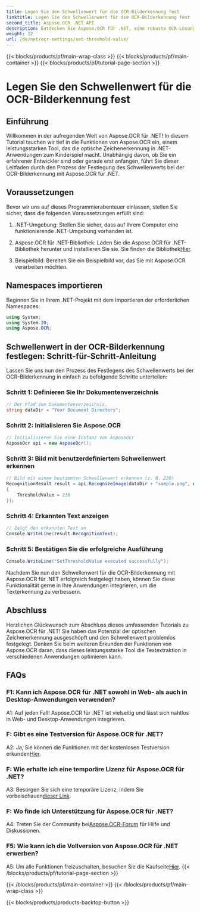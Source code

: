 ```yaml
---
title: Legen Sie den Schwellenwert für die OCR-Bilderkennung fest
linktitle: Legen Sie den Schwellenwert für die OCR-Bilderkennung fest
second_title: Aspose.OCR .NET API
description: Entdecken Sie Aspose.OCR für .NET, eine robuste OCR-Lösung. Legen Sie mühelos benutzerdefinierte Schwellenwerte fest. Verbessern Sie die Texterkennung in Ihren Anwendungen.
weight: 12
url: /de/net/ocr-settings/set-threshold-value/
---
```


{{< blocks/products/pf/main-wrap-class >}}
{{< blocks/products/pf/main-container >}}
{{< blocks/products/pf/tutorial-page-section >}}

# Legen Sie den Schwellenwert für die OCR-Bilderkennung fest

## Einführung

Willkommen in der aufregenden Welt von Aspose.OCR für .NET! In diesem Tutorial tauchen wir tief in die Funktionen von Aspose.OCR ein, einem leistungsstarken Tool, das die optische Zeichenerkennung in .NET-Anwendungen zum Kinderspiel macht. Unabhängig davon, ob Sie ein erfahrener Entwickler sind oder gerade erst anfangen, führt Sie dieser Leitfaden durch den Prozess der Festlegung des Schwellenwerts bei der OCR-Bilderkennung mit Aspose.OCR für .NET.

## Voraussetzungen

Bevor wir uns auf dieses Programmierabenteuer einlassen, stellen Sie sicher, dass die folgenden Voraussetzungen erfüllt sind:

1. .NET-Umgebung: Stellen Sie sicher, dass auf Ihrem Computer eine funktionierende .NET-Umgebung vorhanden ist.

2.  Aspose.OCR für .NET-Bibliothek: Laden Sie die Aspose.OCR für .NET-Bibliothek herunter und installieren Sie sie. Sie finden die Bibliothek[Hier](https://releases.aspose.com/ocr/net/).

3. Beispielbild: Bereiten Sie ein Beispielbild vor, das Sie mit Aspose.OCR verarbeiten möchten.

## Namespaces importieren

Beginnen Sie in Ihrem .NET-Projekt mit dem Importieren der erforderlichen Namespaces:

```csharp
using System;
using System.IO;
using Aspose.OCR;
```

## Schwellenwert in der OCR-Bilderkennung festlegen: Schritt-für-Schritt-Anleitung

Lassen Sie uns nun den Prozess des Festlegens des Schwellenwerts bei der OCR-Bilderkennung in einfach zu befolgende Schritte unterteilen:

### Schritt 1: Definieren Sie Ihr Dokumentenverzeichnis

```csharp
// Der Pfad zum Dokumentenverzeichnis.
string dataDir = "Your Document Directory";
```

### Schritt 2: Initialisieren Sie Aspose.OCR

```csharp
// Initialisieren Sie eine Instanz von AsposeOcr
AsposeOcr api = new AsposeOcr();
```

### Schritt 3: Bild mit benutzerdefiniertem Schwellenwert erkennen

```csharp
// Bild mit einem bestimmten Schwellenwert erkennen (z. B. 230)
RecognitionResult result = api.RecognizeImage(dataDir + "sample.png", new RecognitionSettings
{
    ThresholdValue = 230
});
```

### Schritt 4: Erkannten Text anzeigen

```csharp
// Zeigt den erkannten Text an
Console.WriteLine(result.RecognitionText);
```

### Schritt 5: Bestätigen Sie die erfolgreiche Ausführung

```csharp
Console.WriteLine("SetThresholdValue executed successfully");
```

Nachdem Sie nun den Schwellenwert für die OCR-Bilderkennung mit Aspose.OCR für .NET erfolgreich festgelegt haben, können Sie diese Funktionalität gerne in Ihre Anwendungen integrieren, um die Texterkennung zu verbessern.

## Abschluss

Herzlichen Glückwunsch zum Abschluss dieses umfassenden Tutorials zu Aspose.OCR für .NET! Sie haben das Potenzial der optischen Zeichenerkennung ausgeschöpft und den Schwellenwert problemlos festgelegt. Denken Sie beim weiteren Erkunden der Funktionen von Aspose.OCR daran, dass dieses leistungsstarke Tool die Textextraktion in verschiedenen Anwendungen optimieren kann.

## FAQs

### F1: Kann ich Aspose.OCR für .NET sowohl in Web- als auch in Desktop-Anwendungen verwenden?

A1: Auf jeden Fall! Aspose.OCR für .NET ist vielseitig und lässt sich nahtlos in Web- und Desktop-Anwendungen integrieren.

### F: Gibt es eine Testversion für Aspose.OCR für .NET?

 A2: Ja, Sie können die Funktionen mit der kostenlosen Testversion erkunden[Hier](https://releases.aspose.com/).

### F: Wie erhalte ich eine temporäre Lizenz für Aspose.OCR für .NET?

 A3: Besorgen Sie sich eine temporäre Lizenz, indem Sie vorbeischauen[dieser Link](https://purchase.aspose.com/temporary-license/).

### F: Wo finde ich Unterstützung für Aspose.OCR für .NET?

 A4: Treten Sie der Community bei[Aspose.OCR-Forum](https://forum.aspose.com/c/ocr/16) für Hilfe und Diskussionen.

### F5: Wie kann ich die Vollversion von Aspose.OCR für .NET erwerben?

 A5: Um alle Funktionen freizuschalten, besuchen Sie die Kaufseite[Hier](https://purchase.aspose.com/buy).
{{< /blocks/products/pf/tutorial-page-section >}}

{{< /blocks/products/pf/main-container >}}
{{< /blocks/products/pf/main-wrap-class >}}

{{< blocks/products/products-backtop-button >}}
